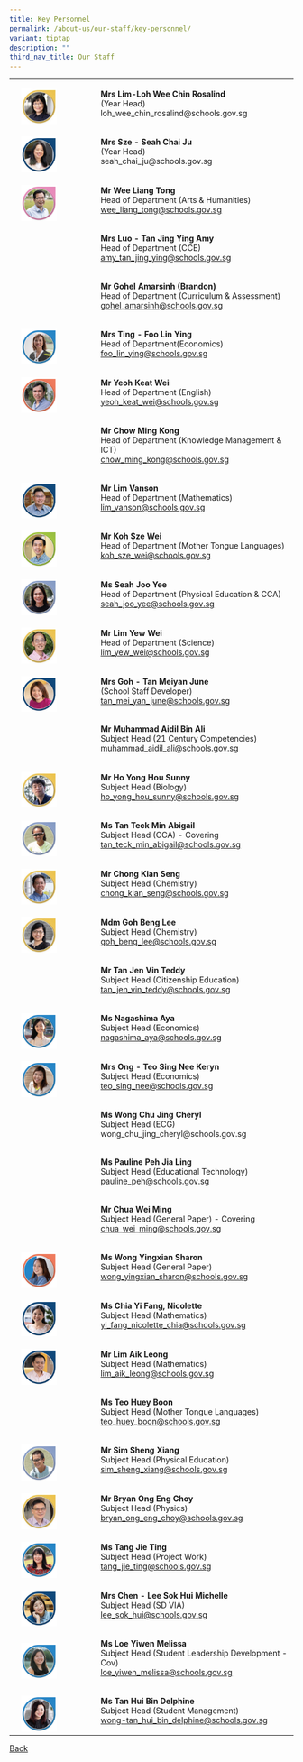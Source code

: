 ```yaml
---
title: Key Personnel
permalink: /about-us/our-staff/key-personnel/
variant: tiptap
description: ""
third_nav_title: Our Staff
---
```

<table style="minWidth: 75px">
<colgroup>
<col>
<col>
<col>
</colgroup>
<tbody>
<tr>
<td rowspan="1" colspan="1">
<p></p>
</td>
<td rowspan="1" colspan="1">
<p></p>
<div class="isomer-image-wrapper">
<img style="width: 50%;" height="auto" width="100%" alt="" src="/images/Staff Photos/2024 Science/9_TMJC_Staff___Science_Rosalind.jpg">
</div>
</td>
<td rowspan="1" colspan="1">
<p><strong>Mrs Lim-Loh Wee Chin Rosalind </strong>
<br>(Year Head)
<br><a rel="noopener noreferrer nofollow" target="_blank">loh_wee_chin_rosalind@schools.gov.sg</a>
</p>
</td>
</tr>
<tr>
<td rowspan="1" colspan="1">
<p></p>
</td>
<td rowspan="1" colspan="1">
<p></p>
<div class="isomer-image-wrapper">
<img style="width: 50%;" height="auto" width="100%" alt="" src="/images/Staff Photos/2024 Maths/6_TMJC_Staff___Maths_Chai_Ju.jpg">
</div>
</td>
<td rowspan="1" colspan="1">
<p><strong>Mrs Sze - Seah Chai Ju</strong>
<br>(Year Head)
<br><a rel="noopener noreferrer nofollow" target="_blank">seah_chai_ju@schools.gov.sg</a>
</p>
</td>
</tr>
<tr>
<td rowspan="1" colspan="1">
<p></p>
</td>
<td rowspan="1" colspan="1">
<p></p>
<div class="isomer-image-wrapper">
<img style="width: 50%;" height="auto" width="100%" alt="" src="/images/Staff Photos/2024 Arts and Humanities/3_TMJC_Staff___A_H_Liang_Tong.jpg">
</div>
</td>
<td rowspan="1" colspan="1">
<p><strong>Mr Wee Liang Tong</strong>
<br>Head of Department (Arts &amp; Humanities)
<br><a href="mailto:wee_liang_tong@schools.gov.sg" rel="noopener noreferrer nofollow" target="_blank">wee_liang_tong@schools.gov.sg</a>
</p>
</td>
</tr>
<tr>
<td rowspan="1" colspan="1">
<p></p>
</td>
<td rowspan="1" colspan="1">
<p></p>
</td>
<td rowspan="1" colspan="1">
<p><strong>Mrs Luo - Tan Jing Ying Amy</strong>
<br>Head of Department (CCE)
<br><a href="mailto:amy_tan_jing_ying@schools.gov.sg" rel="noopener noreferrer nofollow" target="_blank">amy_tan_jing_ying@schools.gov.sg</a>
</p>
</td>
</tr>
<tr>
<td rowspan="1" colspan="1">
<p></p>
</td>
<td rowspan="1" colspan="1">
<p></p>
</td>
<td rowspan="1" colspan="1">
<p><strong>Mr Gohel Amarsinh (Brandon)</strong>
<br>Head of Department (Curriculum &amp; Assessment)
<br><a href="mailto:gohel_amarsinh@schools.gov.sg" rel="noopener noreferrer nofollow" target="_blank">gohel_amarsinh@schools.gov.sg</a>
</p>
</td>
</tr>
<tr>
<td rowspan="1" colspan="1">
<p></p>
</td>
<td rowspan="1" colspan="1">
<p></p>
<div class="isomer-image-wrapper">
<img style="width: 50%;" height="auto" width="100%" alt="" src="/images/Staff Photos/2024 Econs/4_TMJC_Staff___Econs_Ting_Lin_Ying.jpg">
</div>
</td>
<td rowspan="1" colspan="1">
<p><strong>Mrs Ting - Foo Lin Ying</strong>
<br>Head of Department(Economics)
<br><a href="mailto:foo_lin_ying@schools.gov.sg" rel="noopener noreferrer nofollow" target="_blank">foo_lin_ying@schools.gov.sg</a>
</p>
</td>
</tr>
<tr>
<td rowspan="1" colspan="1">
<p></p>
</td>
<td rowspan="1" colspan="1">
<p></p>
<div class="isomer-image-wrapper">
<img style="width: 50%;" height="auto" width="100%" alt="" src="/images/Staff Photos/2024 GP/5_TMJC_Staff___GP_Kat_Wei.jpg">
</div>
</td>
<td rowspan="1" colspan="1">
<p><strong>Mr Yeoh Keat Wei</strong>
<br>Head of Department (English)
<br><a href="mailto:yeoh_keat_wei@schools.gov.sg" rel="noopener noreferrer nofollow" target="_blank">yeoh_keat_wei@schools.gov.sg</a>
</p>
</td>
</tr>
<tr>
<td rowspan="1" colspan="1">
<p></p>
</td>
<td rowspan="1" colspan="1">
<p></p>
</td>
<td rowspan="1" colspan="1">
<p><strong>Mr Chow Ming Kong</strong>
<br>Head of Department (Knowledge Management &amp; ICT)
<br><a href="mailto:chow_ming_kong@schools.gov.sg" rel="noopener noreferrer nofollow" target="_blank">chow_ming_kong@schools.gov.sg</a>
</p>
</td>
</tr>
<tr>
<td rowspan="1" colspan="1">
<p></p>
</td>
<td rowspan="1" colspan="1">
<p></p>
<div class="isomer-image-wrapper">
<img style="width: 50%;" height="auto" width="100%" alt="" src="/images/Staff Photos/2024 Maths/6_TMJC_Staff___Maths_Vanson.jpg">
</div>
</td>
<td rowspan="1" colspan="1">
<p><strong>Mr Lim Vanson</strong>
<br>Head of Department (Mathematics)
<br><a href="mailto:lim_vanson@schools.gov.sg" rel="noopener noreferrer nofollow" target="_blank">lim_vanson@schools.gov.sg</a>
</p>
</td>
</tr>
<tr>
<td rowspan="1" colspan="1">
<p></p>
</td>
<td rowspan="1" colspan="1">
<p></p>
<div class="isomer-image-wrapper">
<img style="width: 50%;" height="auto" width="100%" alt="" src="/images/Staff Photos/2024 MTL/7_TMJC_Staff___Mother_Tongue_Sze_Wei.jpg">
</div>
</td>
<td rowspan="1" colspan="1">
<p><strong>Mr Koh Sze Wei</strong>
<br>Head of Department (Mother Tongue Languages)
<br><a href="mailto:koh_sze_wei@schools.gov.sg" rel="noopener noreferrer nofollow" target="_blank">koh_sze_wei@schools.gov.sg</a>
</p>
</td>
</tr>
<tr>
<td rowspan="1" colspan="1">
<p></p>
</td>
<td rowspan="1" colspan="1">
<p></p>
<div class="isomer-image-wrapper">
<img style="width: 50%;" height="auto" width="100%" alt="" src="/images/Staff Photos/2024 PE/8_TMJC_Staff___PE_Joo_Yee.jpg">
</div>
</td>
<td rowspan="1" colspan="1">
<p><strong>Ms Seah Joo Yee</strong>
<br>Head of Department (Physical Education &amp; CCA)
<br><a href="mailto:seah_joo_yee@schools.gov.sg" rel="noopener noreferrer nofollow" target="_blank">seah_joo_yee@schools.gov.sg</a>
</p>
</td>
</tr>
<tr>
<td rowspan="1" colspan="1">
<p></p>
</td>
<td rowspan="1" colspan="1">
<p></p>
<div class="isomer-image-wrapper">
<img style="width: 50%;" height="auto" width="100%" alt="" src="/images/Staff Photos/2024 Science/9_TMJC_Staff___Science_Yew_Wei.jpg">
</div>
</td>
<td rowspan="1" colspan="1">
<p><strong>Mr Lim Yew Wei</strong>
<br>Head of Department (Science)
<br><a href="mailto:lim_yew_wei@schools.gov.sg" rel="noopener noreferrer nofollow" target="_blank">lim_yew_wei@schools.gov.sg</a>
</p>
</td>
</tr>
<tr>
<td rowspan="1" colspan="1">
<p></p>
</td>
<td rowspan="1" colspan="1">
<p></p>
<div class="isomer-image-wrapper">
<img style="width: 50%;" height="auto" width="100%" alt="" src="/images/Staff Photos/2024 Maths/6_TMJC_Staff___Maths_June.jpg">
</div>
</td>
<td rowspan="1" colspan="1">
<p><strong>Mrs Goh - Tan Meiyan June</strong>
<br>(School Staff Developer)
<br><a href="mailto:tan_mei_yan_june@schools.gov.sg" rel="noopener noreferrer nofollow" target="_blank">tan_mei_yan_june@schools.gov.sg</a>
</p>
</td>
</tr>
<tr>
<td rowspan="1" colspan="1">
<p></p>
</td>
<td rowspan="1" colspan="1">
<p></p>
</td>
<td rowspan="1" colspan="1">
<p><strong>Mr Muhammad Aidil Bin Ali</strong>
<br>Subject Head (21 Century Competencies)
<br><a href="mailto:muhammad_aidil_ali@schools.gov.sg" rel="noopener noreferrer nofollow" target="_blank">muhammad_aidil_ali@schools.gov.sg</a>
</p>
</td>
</tr>
<tr>
<td rowspan="1" colspan="1">
<p></p>
</td>
<td rowspan="1" colspan="1">
<p></p>
<div class="isomer-image-wrapper">
<img style="width: 50%;" height="auto" width="100%" alt="" src="/images/Staff Photos/2024 Science/9_TMJC_Staff___Science_Sunny.jpg">
</div>
</td>
<td rowspan="1" colspan="1">
<p><strong>Mr Ho Yong Hou Sunny</strong>
<br>Subject Head (Biology)
<br><a href="mailto:ho_yong_hou_sunny@schools.gov.sg" rel="noopener noreferrer nofollow" target="_blank">ho_yong_hou_sunny@schools.gov.sg</a>
</p>
</td>
</tr>
<tr>
<td rowspan="1" colspan="1">
<p></p>
</td>
<td rowspan="1" colspan="1">
<p></p>
<div class="isomer-image-wrapper">
<img style="width: 50%;" height="auto" width="100%" alt="" src="/images/Staff Photos/2024 PE/8_TMJC_Staff___PE_Abigail.jpg">
</div>
</td>
<td rowspan="1" colspan="1">
<p><strong>Ms Tan Teck Min Abigail</strong>
<br>Subject Head (CCA) - Covering
<br><a href="mailto:tan_teck_min_abigail@schools.gov.sg" rel="noopener noreferrer nofollow" target="_blank"><u>tan_teck_min_abigail@schools.gov.sg</u></a>
</p>
</td>
</tr>
<tr>
<td rowspan="1" colspan="1">
<p></p>
</td>
<td rowspan="1" colspan="1">
<p></p>
<div class="isomer-image-wrapper">
<img style="width: 50%;" height="auto" width="100%" alt="" src="/images/Staff Photos/2024 Science/9_TMJC_Staff___Science_Kian_Seng.jpg">
</div>
</td>
<td rowspan="1" colspan="1">
<p><strong>Mr Chong Kian Seng</strong>
<br>Subject Head (Chemistry)
<br><a href="mailto:chong_kian_seng@schools.gov.sg" rel="noopener noreferrer nofollow" target="_blank">chong_kian_seng@schools.gov.sg</a>
</p>
</td>
</tr>
<tr>
<td rowspan="1" colspan="1">
<p></p>
</td>
<td rowspan="1" colspan="1">
<p></p>
<div class="isomer-image-wrapper">
<img style="width: 50%;" height="auto" width="100%" alt="" src="/images/Staff Photos/2024 Science/9_TMJC_Staff___Science_Beng_Lee.jpg">
</div>
</td>
<td rowspan="1" colspan="1">
<p><strong>Mdm Goh Beng Lee</strong>
<br>Subject Head (Chemistry)
<br><a href="mailto:goh_beng_lee@schools.gov.sg" rel="noopener noreferrer nofollow" target="_blank">goh_beng_lee@schools.gov.sg</a>
</p>
</td>
</tr>
<tr>
<td rowspan="1" colspan="1">
<p></p>
</td>
<td rowspan="1" colspan="1">
<p></p>
</td>
<td rowspan="1" colspan="1">
<p><strong>Mr Tan Jen Vin Teddy</strong>
<br>Subject Head (Citizenship Education)
<br><a href="mailto:tan_jen_vin_teddy@schools.gov.sg" rel="noopener noreferrer nofollow" target="_blank">tan_jen_vin_teddy@schools.gov.sg</a>
</p>
</td>
</tr>
<tr>
<td rowspan="1" colspan="1">
<p></p>
</td>
<td rowspan="1" colspan="1">
<p></p>
<div class="isomer-image-wrapper">
<img style="width: 50%;" height="auto" width="100%" alt="" src="/images/Staff Photos/2024 Econs/4_TMJC_Staff___Econs_Aya.jpg">
</div>
</td>
<td rowspan="1" colspan="1">
<p><strong>Ms Nagashima Aya</strong>
<br>Subject Head (Economics)
<br><a href="mailto:nagashima_aya@schools.gov.sg" rel="noopener noreferrer nofollow" target="_blank">nagashima_aya@schools.gov.sg</a>
</p>
</td>
</tr>
<tr>
<td rowspan="1" colspan="1">
<p></p>
</td>
<td rowspan="1" colspan="1">
<p></p>
<div class="isomer-image-wrapper">
<img style="width: 50%;" height="auto" width="100%" alt="" src="/images/Staff Photos/2024 Econs/4_TMJC_Staff___Econs_Keryn.jpg">
</div>
</td>
<td rowspan="1" colspan="1">
<p><strong>Mrs Ong - Teo Sing Nee Keryn</strong>
<br>Subject Head (Economics)
<br><a href="mailto:teo_sing_nee@schools.gov.sg" rel="noopener noreferrer nofollow" target="_blank">teo_sing_nee@schools.gov.sg</a>
</p>
</td>
</tr>
<tr>
<td rowspan="1" colspan="1">
<p></p>
</td>
<td rowspan="1" colspan="1">
<p></p>
</td>
<td rowspan="1" colspan="1">
<p><strong>Ms Wong Chu Jing Cheryl</strong>
<br>Subject Head (ECG)
<br><a rel="noopener noreferrer nofollow" target="_blank">wong_chu_jing_cheryl@schools.gov.sg</a>
</p>
</td>
</tr>
<tr>
<td rowspan="1" colspan="1">
<p></p>
</td>
<td rowspan="1" colspan="1">
<p></p>
</td>
<td rowspan="1" colspan="1">
<p><strong>Ms Pauline Peh Jia Ling</strong>&nbsp;
<br>Subject Head (Educational Technology)
<br><a href="mailto:pauline_peh@schools.gov.sg" rel="noopener noreferrer nofollow" target="_blank">pauline_peh@schools.gov.sg</a>
</p>
</td>
</tr>
<tr>
<td rowspan="1" colspan="1">
<p></p>
</td>
<td rowspan="1" colspan="1">
<p></p>
</td>
<td rowspan="1" colspan="1">
<p><strong>Mr Chua Wei Ming</strong>
<br>Subject Head (General Paper) - Covering
<br><a href="mailto:chua_wei_ming@schools.gov.sg" rel="noopener noreferrer nofollow" target="_blank"><u>chua_wei_ming@schools.gov.sg</u></a>
</p>
</td>
</tr>
<tr>
<td rowspan="1" colspan="1">
<p></p>
</td>
<td rowspan="1" colspan="1">
<p></p>
<div class="isomer-image-wrapper">
<img style="width: 50%;" height="auto" width="100%" alt="" src="/images/Staff Photos/2024 GP/5_TMJC_Staff___GP_Sharon.jpg">
</div>
</td>
<td rowspan="1" colspan="1">
<p><strong>Ms Wong Yingxian Sharon</strong>
<br>Subject Head (General Paper)
<br><a href="mailto:wong_yingxian_sharon@schools.gov.sg" rel="noopener noreferrer nofollow" target="_blank">wong_yingxian_sharon@schools.gov.sg</a>
</p>
</td>
</tr>
<tr>
<td rowspan="1" colspan="1">
<p></p>
</td>
<td rowspan="1" colspan="1">
<p></p>
<div class="isomer-image-wrapper">
<img style="width: 50%;" height="auto" width="100%" alt="" src="/images/Staff Photos/2024 Maths/6_TMJC_Staff___Maths_Nicolette.jpg">
</div>
</td>
<td rowspan="1" colspan="1">
<p><strong>Ms Chia Yi Fang, Nicolette</strong>
<br>Subject Head (Mathematics)
<br><a href="mailto:yi_fang_nicolette_chia@schools.gov.sg" rel="noopener noreferrer nofollow" target="_blank">yi_fang_nicolette_chia@schools.gov.sg</a>
</p>
</td>
</tr>
<tr>
<td rowspan="1" colspan="1">
<p></p>
</td>
<td rowspan="1" colspan="1">
<p></p>
<div class="isomer-image-wrapper">
<img style="width: 50%;" height="auto" width="100%" alt="" src="/images/Staff Photos/2024 Maths/6_TMJC_Staff___Maths_Aik_Leong.jpg">
</div>
</td>
<td rowspan="1" colspan="1">
<p><strong>Mr Lim Aik Leong </strong>
<br>Subject Head (Mathematics)
<br><a href="mailto:lim_aik_leong@schools.gov.sg" rel="noopener noreferrer nofollow" target="_blank">lim_aik_leong@schools.gov.sg</a>
</p>
</td>
</tr>
<tr>
<td rowspan="1" colspan="1">
<p></p>
</td>
<td rowspan="1" colspan="1">
<p></p>
</td>
<td rowspan="1" colspan="1">
<p><strong>Ms Teo Huey Boon </strong>
<br>Subject Head (Mother Tongue Languages)
<br><a href="mailto:teo_huey_boon@schools.gov.sg" rel="noopener noreferrer nofollow" target="_blank">teo_huey_boon@schools.gov.sg</a>
</p>
</td>
</tr>
<tr>
<td rowspan="1" colspan="1">
<p></p>
</td>
<td rowspan="1" colspan="1">
<p></p>
<div class="isomer-image-wrapper">
<img style="width: 50%;" height="auto" width="100%" alt="" src="/images/Staff Photos/2024 PE/8_TMJC_Staff___PE_Sheng_Xiang.jpg">
</div>
</td>
<td rowspan="1" colspan="1">
<p><strong>Mr Sim Sheng Xiang</strong>
<br>Subject Head (Physical Education)
<br><a href="mailto:sim_sheng_xiang@schools.gov.sg" rel="noopener noreferrer nofollow" target="_blank">sim_sheng_xiang@schools.gov.sg</a>
</p>
</td>
</tr>
<tr>
<td rowspan="1" colspan="1">
<p></p>
</td>
<td rowspan="1" colspan="1">
<p></p>
<div class="isomer-image-wrapper">
<img style="width: 50%;" height="auto" width="100%" alt="" src="/images/Staff Photos/2024 Science/9_TMJC_Staff___Science_Bryan.jpg">
</div>
</td>
<td rowspan="1" colspan="1">
<p><strong>Mr Bryan Ong Eng Choy </strong>
<br>Subject Head (Physics)
<br><a href="mailto:bryan_ong_eng_choy@schools.gov.sg" rel="noopener noreferrer nofollow" target="_blank">bryan_ong_eng_choy@schools.gov.sg</a>
</p>
</td>
</tr>
<tr>
<td rowspan="1" colspan="1">
<p></p>
</td>
<td rowspan="1" colspan="1">
<p></p>
<div class="isomer-image-wrapper">
<img style="width: 50%;" height="auto" width="100%" alt="" src="/images/Staff Photos/2024 Econs/4_TMJC_Staff_Jie_Ting.jpg">
</div>
</td>
<td rowspan="1" colspan="1">
<p><strong>Ms Tang Jie Ting </strong>
<br>Subject Head (Project Work)
<br><a href="mailto:tang_jie_ting@schools.gov.sg" rel="noopener noreferrer nofollow" target="_blank">tang_jie_ting@schools.gov.sg</a>
</p>
</td>
</tr>
<tr>
<td rowspan="1" colspan="1">
<p></p>
</td>
<td rowspan="1" colspan="1">
<p></p>
<div class="isomer-image-wrapper">
<img style="width: 50%;" height="auto" width="100%" alt="" src="/images/Staff Photos/2024 Maths/6_TMJC_Staff___Maths_Michelle.jpg">
</div>
</td>
<td rowspan="1" colspan="1">
<p><strong>Mrs Chen - Lee Sok Hui Michelle</strong>
<br>Subject Head (SD VIA)
<br><a href="mailto:lee_sok_hui@schools.gov.sg" rel="noopener noreferrer nofollow" target="_blank">lee_sok_hui@schools.gov.sg</a>
</p>
</td>
</tr>
<tr>
<td rowspan="1" colspan="1">
<p></p>
</td>
<td rowspan="1" colspan="1">
<p></p>
<div class="isomer-image-wrapper">
<img style="width: 50%;" height="auto" width="100%" alt="" src="/images/Staff Photos/2024 Econs/4_TMJC_Staff___Econs_Melissa_Loe.jpg">
</div>
</td>
<td rowspan="1" colspan="1">
<p><strong>Ms Loe Yiwen Melissa</strong>
<br>Subject Head (Student Leadership Development - Cov)
<br><a href="mailto:loe_yiwen_melissa@schools.gov.sg" rel="noopener noreferrer nofollow" target="_blank"><u>loe_yiwen_melissa@schools.gov.sg</u></a>
</p>
</td>
</tr>
<tr>
<td rowspan="1" colspan="1">
<p></p>
</td>
<td rowspan="1" colspan="1">
<p></p>
<div class="isomer-image-wrapper">
<img style="width: 50%;" height="auto" width="100%" alt="" src="/images/Staff Photos/2024 Econs/4_TMJC_Staff___Econs_Delphine.jpg">
</div>
</td>
<td rowspan="1" colspan="1">
<p><strong>Ms Tan Hui Bin Delphine</strong>
<br>Subject Head (Student Management)
<br><a href="mailto:wong-tan_hui_bin_delphine@schools.gov.sg" rel="noopener noreferrer nofollow" target="_blank">wong-tan_hui_bin_delphine@schools.gov.sg</a>
</p>
</td>
</tr>
</tbody>
</table>
<p><a href="https://www.tmjc.moe.edu.sg/about-us/Our-Staff/" rel="noopener noreferrer nofollow" target="_blank">Back</a>
</p>